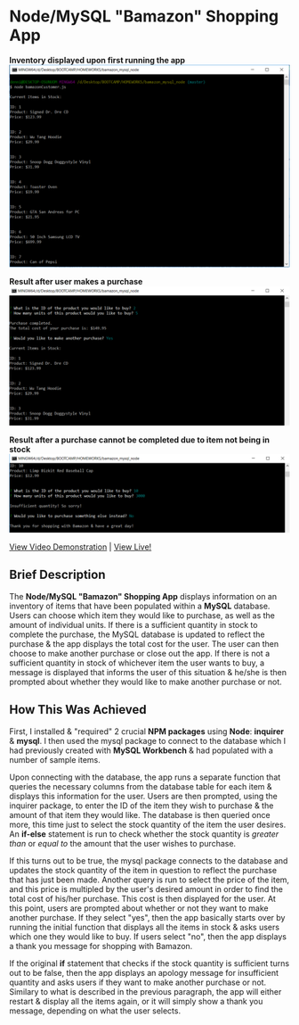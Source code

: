 # Node/MySQL "Bamazon" Shopping App

**Inventory displayed upon first running the app**
![Node/MySQL "Bamazon" Shopping App](images/bamazon_screenshot.png)

**Result after user makes a purchase**
![Node/MySQL "Bamazon" Shopping App](images/bamazon_screenshot2.png)

**Result after a purchase cannot be completed due to item not being in stock**
![Node/MySQL "Bamazon" Shopping App](images/bamazon_screenshot3.png)


 [View Video Demonstration](https://tinytake.s3.amazonaws.com/pulse/dennisb23/attachments/7680718/TinyTake27-04-2018-01-03-00.mp4) |
 [View Live!](https://bereznd1.github.io/bamazon_mysql_node/bamazonCustomer.js)



## Brief Description

The **Node/MySQL "Bamazon" Shopping App** displays information on an inventory of items that have been populated within a **MySQL** database. Users can choose which item they would like to purchase, as well as the amount of individual units. If there is a sufficient quantity in stock to complete the purchase, the MySQL database is updated to reflect the purchase & the app displays the total cost for the user. The user can then choose to make another purchase or close out the app. If there is not a sufficient quantity in stock of whichever item the user wants to buy, a message is displayed that informs the user of this situation & he/she is then prompted about whether they would like to make another purchase or not.


## How This Was Achieved
First, I installed & "required" 2 crucial **NPM packages** using **Node**: **inquirer** & **mysql**. I then used the mysql package to connect to the database which I had previously created with **MySQL Workbench** & had populated with a number of sample items. 

Upon connecting with the database, the app runs a separate function that queries the necessary columns from the database table for each item & displays this information for the user. Users are then prompted, using the inquirer package, to enter the ID of the item they wish to purchase & the amount of that item they would like. The database is then queried once more, this time just to select the stock quantity of the item the user desires. An **if-else** statement is run to check whether the stock quantity is *greater than* or *equal to* the amount that the user wishes to purchase. 

If this turns out to be true, the mysql package connects to the database and updates the stock quantity of the item in question to reflect the purchase that has just been made. Another query is run to select the price of the item, and this price is multipled by the user's desired amount in order to find the total cost of his/her purchase. This cost is then displayed for the user. At this point, users are prompted about whether or not they want to make another purchase. If they select "yes", then the app basically starts over by running the initial function that displays all the items in stock & asks users which one they would like to buy. If users select "no", then the app displays a thank you message for shopping with Bamazon.

If the original **if** statement that checks if the stock quantity is sufficient turns out to be false, then the app displays an apology message for insufficient quantity and asks users if they want to make another purchase or not. Similary to what is described in the previous paragraph, the app will either restart & display all the items again, or it will simply show a thank you message, depending on what the user selects.

